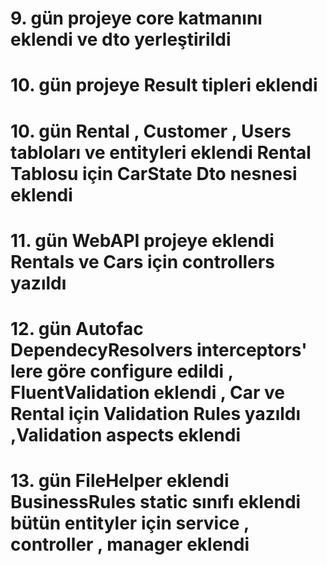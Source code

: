 # 9. gün projeye core katmanını eklendi ve dto yerleştirildi
# 10. gün projeye Result tipleri eklendi
# 10. gün Rental , Customer , Users tabloları ve entityleri eklendi Rental Tablosu için CarState Dto nesnesi eklendi
# 11. gün WebAPI projeye eklendi Rentals ve Cars için controllers yazıldı
# 12. gün Autofac DependecyResolvers interceptors' lere göre configure edildi , FluentValidation eklendi , Car ve Rental için Validation Rules yazıldı ,Validation aspects eklendi
# 13. gün FileHelper eklendi BusinessRules static sınıfı eklendi bütün entityler için service , controller , manager eklendi
